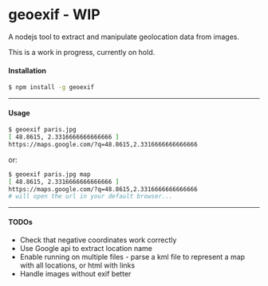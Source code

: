 geoexif - WIP
=======
A nodejs tool to extract and manipulate geolocation data from images.

This is a work in progress, currently on hold.

#### Installation
```bash
$ npm install -g geoexif
```

* * *
#### Usage

```bash
$ geoexif paris.jpg
[ 48.8615, 2.3316666666666666 ]
https://maps.google.com/?q=48.8615,2.3316666666666666
```

or:

```bash
$ geoexif paris.jpg map
[ 48.8615, 2.3316666666666666 ]
https://maps.google.com/?q=48.8615,2.3316666666666666
# will open the url in your default browser...
```

* * *
#### TODOs

* Check that negative coordinates work correctly
* Use Google api to extract location name
* Enable running on multiple files - parse a kml file to represent a map with all locations, or html with links
* Handle images without exif better
